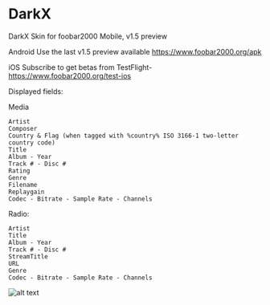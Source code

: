 # DarkX
DarkX Skin for foobar2000 Mobile, v1.5 preview

Android
Use the last v1.5 preview available https://www.foobar2000.org/apk

iOS
Subscribe to get betas from TestFlight-
https://www.foobar2000.org/test-ios


Displayed fields:

Media

    Artist
    Composer
    Country & Flag (when tagged with %country% ISO 3166-1 two-letter country code)
    Title
    Album - Year
    Track # - Disc #
    Rating
    Genre
    Filename
    Replaygain
    Codec - Bitrate - Sample Rate - Channels


Radio:

    Artist
    Title
    Album - Year
    Track # - Disc #
    StreamTitle
    URL
    Genre
    Codec - Bitrate - Sample Rate - Channels

![alt text](https://i.imgur.com/GtFPglx.jpeg)
